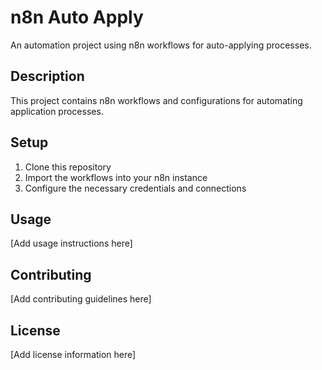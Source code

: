 # n8n Auto Apply

An automation project using n8n workflows for auto-applying processes.

## Description

This project contains n8n workflows and configurations for automating application processes.

## Setup

1. Clone this repository
2. Import the workflows into your n8n instance
3. Configure the necessary credentials and connections

## Usage

[Add usage instructions here]

## Contributing

[Add contributing guidelines here]

## License

[Add license information here] 